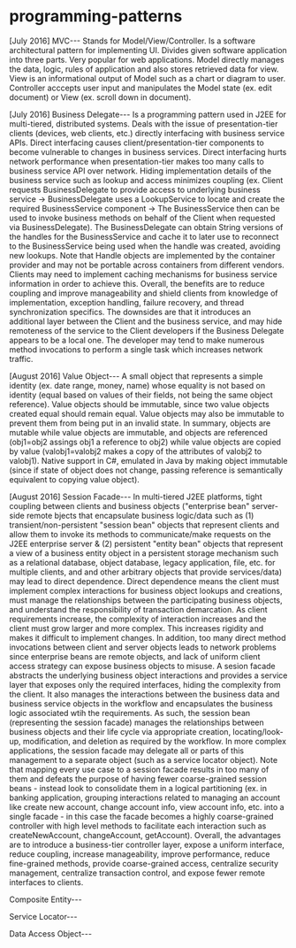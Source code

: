 # programming-patterns

[July 2016] MVC---
Stands for Model/View/Controller. Is a software architectural pattern for implementing UI. Divides given software application into three parts. Very popular for web applications. Model directly manages the data, logic, rules of application and also stores retrieved data for view. View is an informational output of Model such as a chart or diagram to user. Controller acccepts user input and manipulates the Model state (ex. edit document) or View (ex. scroll down in document).

[July 2016] Business Delegate---
Is a programming pattern used in J2EE for multi-tiered, distributed systems. Deals with the issue of presentation-tier clients (devices, web clients, etc.) directly interfacing with business service APIs. Direct interfacing causes client/presentation-tier components to become vulnerable to changes in business services. Direct interfacing hurts network performance when presentation-tier makes too many calls to business service API over network. Hiding implementation details of the business service such as lookup and access minimizes coupling (ex. Client requests BusinessDelegate to provide access to underlying business service -> BusinessDelegate uses a LookupService to locate and create the required BusinessService component -> The BusinessService then can be used to invoke business methods on behalf of the Client when requested via BusinessDelegate). The BusinessDelegate can obtain String versions of the handles for the BusinessService and cache it to later use to reconnect to the BusinessService being used when the handle was created, avoiding new lookups. Note that Handle objects are implemented by the container provider and may not be portable across containers from different vendors. Clients may need to implement caching mechanisms for business service information in order to achieve this. Overall, the benefits are to reduce coupling and improve manageability and shield clients from knowledge of implementation, exception handling, failure recovery, and thread synchronization specifics. The downsides are that it introduces an additional layer between the Client and the business service, and may hide remoteness of the service to the Client developers if the Business Delegate appears to be a local one. The developer may tend to make numerous method invocations to perform a single task which increases network traffic.

[August 2016] Value Object---
A small object that represents a simple identity (ex. date range, money, name) whose equality is not based on identity (equal based on values of their fields, not being the same object reference). Value objects should be immutable, since two value objects created equal should remain equal. Value objects may also be immutable to prevent them from being put in an invalid state. In summary, objects are mutable while value objects are immutable, and objects are referenced (obj1=obj2 assings obj1 a reference to obj2) while value objects are copied by value (valobj1=valobj2 makes a copy of the attributes of valobj2 to valobj1). Native support in C#, emulated in Java by making object immutable (since if state of object does not change, passing reference is semantically equivalent to copying value object).

[August 2016] Session Facade---
In multi-tiered J2EE platforms, tight coupling between clients and business objects ("enterprise bean" server-side remote bjects that encapsulate business logic/data such as (1) transient/non-persistent "session bean" objects that represent clients and allow them to invoke its methods to communicate/make requests on the J2EE enterprise server & (2) persistent "entity bean" objects that represent a view of a business entity object in a persistent storage mechanism such as a relational database, object database, legacy application, file, etc. for multiple clients, and and other arbitrary objects that provide services/data) may lead to direct dependence. Direct dependence means the client must implement complex interactions for business object lookups and creations,  must manage the relationships between the participating business objects, and understand the responsibility of transaction demarcation. As client requirements increase, the complexity of interaction increases and the client must grow larger and more complex. This increases rigidity and makes it difficult to implement changes. In addition, too many direct method invocations between client and server objects leads to network problems since enterprise beans are remote objects, and lack of uniform client access strategy can expose business objects to misuse. A sesion facade abstracts the underlying business object interactions and provides a service layer that exposes only the required interfaces, hiding the complexity from the client. It also manages the interactions between the business data and business service objects in the workflow and encapsulates the business logic associated wtih the requirements. As such, the session bean (representing the session facade) manages the relationships between business objects and their life cycle via appropriate creation, locating/look-up, modification, and deletion as required by the workflow. In more complex applications, the session facade may delegate all or parts of this management to a separate object (such as a service locator object). Note that mapping every use case to a session facade results in too many of them and defeats the purpose of having fewer coarse-grained session beans - instead look to consolidate them in a logical partitioning (ex. in banking application, grouping interactions related to managing an account like create new account, change account info, view account info, etc. into a single facade - in this case the facade becomes a highly coarse-grained controller with high level methods to facilitate each interaction such as createNewAccount, changeAccount, getAccount). Overall, the advantages are to introduce a business-tier controller layer, expose a uniform interface, reduce coupling, increase manageability, improve performance, reduce fine-grained methods, provide coarse-grained access, centralize security management, centralize transaction control, and expose fewer remote interfaces to clients.

Composite Entity---

Service Locator---


Data Access Object---
